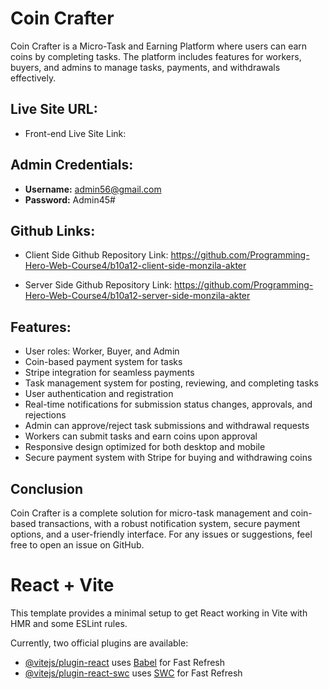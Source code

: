 # Coin Crafter

Coin Crafter is a Micro-Task and Earning Platform where users can earn coins by completing tasks. The platform includes features for workers, buyers, and admins to manage tasks, payments, and withdrawals effectively.

## Live Site URL:

- Front-end Live Site Link:

## Admin Credentials:
- **Username:** admin56@gmail.com
- **Password:** Admin45#

## Github Links: 

- Client Side Github Repository Link: https://github.com/Programming-Hero-Web-Course4/b10a12-client-side-monzila-akter

- Server Side Github Repository Link: https://github.com/Programming-Hero-Web-Course4/b10a12-server-side-monzila-akter

## Features:
- User roles: Worker, Buyer, and Admin
- Coin-based payment system for tasks
- Stripe integration for seamless payments
- Task management system for posting, reviewing, and completing tasks
- User authentication and registration
- Real-time notifications for submission status changes, approvals, and rejections
- Admin can approve/reject task submissions and withdrawal requests
- Workers can submit tasks and earn coins upon approval
- Responsive design optimized for both desktop and mobile
- Secure payment system with Stripe for buying and withdrawing coins


## Conclusion
Coin Crafter is a complete solution for micro-task management and coin-based transactions, with a robust notification system, secure payment options, and a user-friendly interface.
For any issues or suggestions, feel free to open an issue on GitHub.



# React + Vite

This template provides a minimal setup to get React working in Vite with HMR and some ESLint rules.

Currently, two official plugins are available:

- [@vitejs/plugin-react](https://github.com/vitejs/vite-plugin-react/blob/main/packages/plugin-react/README.md) uses [Babel](https://babeljs.io/) for Fast Refresh
- [@vitejs/plugin-react-swc](https://github.com/vitejs/vite-plugin-react-swc) uses [SWC](https://swc.rs/) for Fast Refresh
